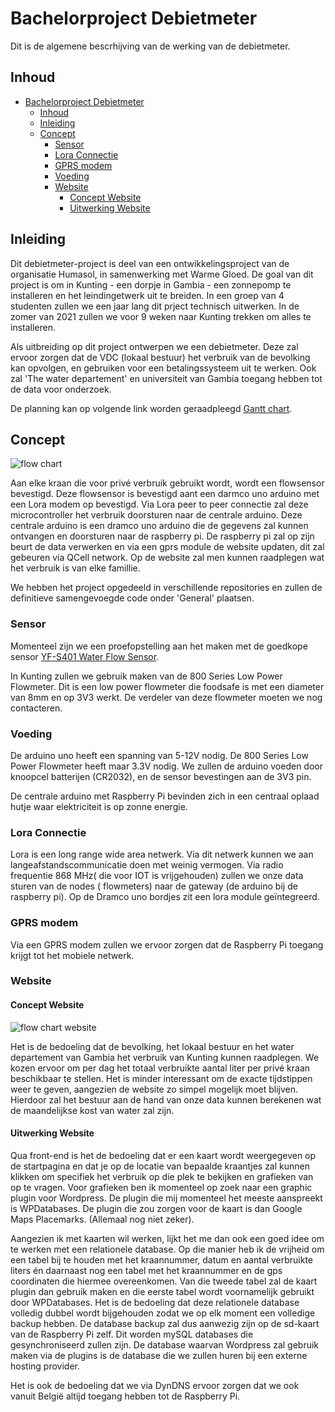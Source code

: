 # Bachelorproject Debietmeter 

Dit is de algemene bescrhijving van de werking van de debietmeter. 

## Inhoud

- [Bachelorproject Debietmeter](#bachelorproject-debietmeter)
  * [Inhoud](#inhoud)
  * [Inleiding](#inleiding)
  * [Concept](#concept)
    + [Sensor](#sensor)
    + [Lora Connectie](#lora-connectie)
    + [GPRS modem](#gprs-modem)
    + [Voeding](#voeding)
    + [Website](#website)
      - [Concept Website](#concept-website)
      - [Uitwerking Website](#uitwerking-website)

## Inleiding

Dit debietmeter-project is deel van een ontwikkelingsproject van de organisatie Humasol, in samenwerking met Warme Gloed. De goal van dit project is om in Kunting - een dorpje in Gambia - een zonnepomp te installeren en het leindingetwerk uit te breiden. In een groep van 4 studenten zullen we een jaar lang dit prject technisch uitwerken. In de zomer van 2021 zullen we voor 9 weken naar Kunting trekken om alles te installeren.  

Als uitbreiding op dit project ontwerpen we een debietmeter. Deze zal ervoor zorgen dat de VDC (lokaal bestuur) het verbruik van de bevolking kan opvolgen, en gebruiken voor een betalingssysteem uit te werken. Ook zal 'The water departement' en universiteit van Gambia toegang hebben tot de data voor onderzoek. 

De planning kan op volgende link worden geraadpleegd  [Gantt chart](https://share.clickup.com/g/h/4dy0f-15/a6a5620b579de9b "Gantt chart"). 

## Concept 

![flow chart](Flowchart.png)

Aan elke kraan die voor privé verbruik gebruikt wordt, wordt een flowsensor bevestigd. Deze flowsensor is bevestigd aant een darmco uno arduino met een Lora modem op bevestigd. Via Lora peer to peer connectie zal deze microcontroller het verbruik doorsturen naar de centrale arduino. Deze centrale arduino is een dramco uno arduino die de gegevens zal kunnen ontvangen en doorsturen naar de raspberry pi. De raspberry pi zal op zijn beurt de data verwerken en via een gprs module de website updaten, dit zal gebeuren via QCell network.  Op de website zal men kunnen raadplegen wat het verbruik is van elke famillie.

We hebben het project opgedeeld in verschillende repositories en zullen de definitieve samengevoegde code onder 'General' plaatsen. 


### Sensor

Momenteel zijn we een proefopstelling aan het maken met de goedkope sensor [YF-S401 Water Flow Sensor](https://www.tinytronics.nl/shop/nl/sensoren/vloeistof/yf-s401-water-flow-sensor "YF-S401 Water Flow Sensor").  

In Kunting zullen we gebruik maken van de 800 Series Low Power Flowmeter. Dit is een low power flowmeter die foodsafe is met een diameter van 8mm en op 3V3 werkt. De verdeler van deze flowmeter moeten we nog contacteren. 


### Voeding

De arduino uno heeft een spanning van 5-12V nodig. De 800 Series Low Power Flowmeter heeft maar 3.3V nodig. We zullen de arduino voeden door knoopcel batterijen (CR2032), en de sensor bevestingen aan de 3V3 pin. 

De centrale arduino met Raspberry Pi bevinden zich in een centraal oplaad hutje waar elektriciteit is op zonne energie.

### Lora Connectie 

Lora is een long range wide area netwerk. Via dit netwerk kunnen we aan langeafstandscommunicatie doen met weinig vermogen. Via radio frequentie 868 MHz( die voor IOT is vrijgehouden) zullen we onze data sturen van de nodes ( flowmeters) naar de gateway (de arduino bij de raspberry pi). Op de Dramco uno bordjes zit een lora module geïntegreerd. 

### GPRS modem 

Via een GPRS modem zullen we ervoor zorgen dat de Raspberry Pi toegang krijgt tot het mobiele netwerk.

### Website 

#### Concept Website 

![flow chart website](flowchartWebsite.png)

Het is de bedoeling dat de bevolking, het lokaal bestuur en het water departement van Gambia het verbruik van Kunting kunnen raadplegen. We kozen ervoor om per dag het totaal verbruikte aantal liter per privé kraan beschikbaar te stellen. Het is minder interessant om de exacte tijdstippen weer te geven, aangezien de website zo simpel mogelijk moet blijven. Hierdoor zal het bestuur aan de hand van onze data kunnen berekenen wat de maandelijkse kost van water zal zijn. 

#### Uitwerking Website 

Qua front-end is het de bedoeling dat er een kaart wordt weergegeven op de startpagina en dat je op de locatie van bepaalde kraantjes zal kunnen klikken om specifiek het verbruik op die plek te bekijken en grafieken van op te vragen. Voor grafieken ben ik momenteel op zoek naar een graphic plugin voor Wordpress. De plugin die mij momenteel het meeste aanspreekt is WPDatabases. De plugin die zou zorgen voor de kaart is dan Google Maps Placemarks. (Allemaal nog niet zeker).

Aangezien ik met kaarten wil werken, lijkt het me dan ook een goed idee om te werken met een relationele database. Op die manier heb ik de vrijheid om een tabel bij te houden met het kraannummer, datum en aantal verbruikte liters én daarnaast nog een tabel met het kraannummer en de gps coordinaten die hiermee overeenkomen. Van die tweede tabel zal de kaart plugin dan gebruik maken en die eerste tabel wordt voornamelijk gebruikt door WPDatabases. Het is de bedoeling dat deze relationele database volledig dubbel wordt bijgehouden zodat we op elk moment een volledige backup hebben. De database backup zal dus aanwezig zijn op de sd-kaart van de Raspberry Pi zelf. Dit worden mySQL databases die gesynchroniseerd zullen zijn. De database waarvan Wordpress zal gebruik maken via de plugins is de database die we zullen huren bij een externe hosting provider.

Het is ook de bedoeling dat we via DynDNS ervoor zorgen dat we ook vanuit België altijd toegang hebben tot de Raspberry Pi.

